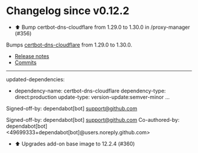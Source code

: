 # Changelog since v0.12.2
- ⬆️ Bump certbot-dns-cloudflare from 1.29.0 to 1.30.0 in /proxy-manager (#356)

Bumps [certbot-dns-cloudflare](https://github.com/certbot/certbot) from 1.29.0 to 1.30.0.
- [Release notes](https://github.com/certbot/certbot/releases)
- [Commits](https://github.com/certbot/certbot/compare/v1.29.0...v1.30.0)

---
updated-dependencies:
- dependency-name: certbot-dns-cloudflare
  dependency-type: direct:production
  update-type: version-update:semver-minor
...

Signed-off-by: dependabot[bot] <support@github.com>

Signed-off-by: dependabot[bot] <support@github.com>
Co-authored-by: dependabot[bot] <49699333+dependabot[bot]@users.noreply.github.com> 
- ⬆️ Upgrades add-on base image to 12.2.4 (#360) 
